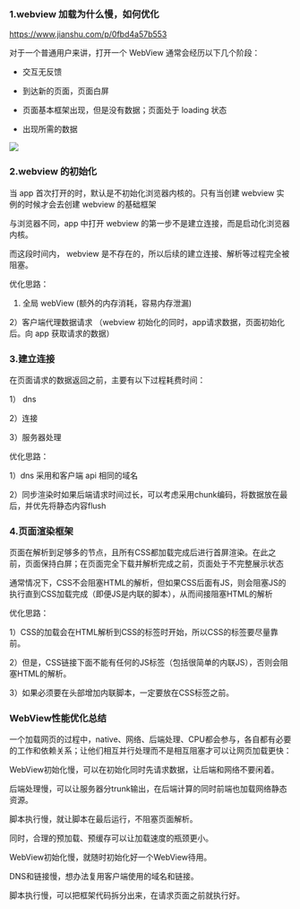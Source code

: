 ### 1.webview 加载为什么慢，如何优化

https://www.jianshu.com/p/0fbd4a57b553

对于一个普通用户来讲，打开一个 WebView 通常会经历以下几个阶段：

- 交互无反馈

- 到达新的页面，页面白屏

- 页面基本框架出现，但是没有数据；页面处于 loading 状态

- 出现所需的数据


![](https://github.com/xiaxiayang/ImagesUsed/blob/master/webview%E5%90%AF%E5%8A%A8%E8%BF%87%E7%A8%8B.png?raw=true)


### 2.webview 的初始化
 
 当 app 首次打开的时，默认是不初始化浏览器内核的。只有当创建 webview 实例的时候才会去创建 webview 的基础框架
 
 与浏览器不同，app 中打开 webview 的第一步不是建立连接，而是启动化浏览器内核。
 
 而这段时间内， webview 是不存在的，所以后续的建立连接、解析等过程完全被阻塞。
 
 优化思路：
 
 
 1) 全局 webView (额外的内存消耗，容易内存泄漏)
 
 2）客户端代理数据请求 （webview 初始化的同时，app请求数据，页面初始化后。向 app 获取请求的数据）
 

### 3.建立连接

在页面请求的数据返回之前，主要有以下过程耗费时间：

1） dns 

2）连接

3）服务器处理

优化思路：

1）dns 采用和客户端 api 相同的域名

2）同步渲染时如果后端请求时间过长，可以考虑采用chunk编码，将数据放在最后，并优先将静态内容flush


### 4.页面渲染框架

页面在解析到足够多的节点，且所有CSS都加载完成后进行首屏渲染。在此之前，页面保持白屏；在页面完全下载并解析完成之前，页面处于不完整展示状态

通常情况下，CSS不会阻塞HTML的解析，但如果CSS后面有JS，则会阻塞JS的执行直到CSS加载完成（即便JS是内联的脚本），从而间接阻塞HTML的解析

优化思路：

1）CSS的加载会在HTML解析到CSS的标签时开始，所以CSS的标签要尽量靠前。

2）但是，CSS链接下面不能有任何的JS标签（包括很简单的内联JS），否则会阻塞HTML的解析。

3）如果必须要在头部增加内联脚本，一定要放在CSS标签之前。


### WebView性能优化总结
一个加载网页的过程中，native、网络、后端处理、CPU都会参与，各自都有必要的工作和依赖关系；让他们相互并行处理而不是相互阻塞才可以让网页加载更快：

WebView初始化慢，可以在初始化同时先请求数据，让后端和网络不要闲着。

后端处理慢，可以让服务器分trunk输出，在后端计算的同时前端也加载网络静态资源。

脚本执行慢，就让脚本在最后运行，不阻塞页面解析。

同时，合理的预加载、预缓存可以让加载速度的瓶颈更小。

WebView初始化慢，就随时初始化好一个WebView待用。

DNS和链接慢，想办法复用客户端使用的域名和链接。

脚本执行慢，可以把框架代码拆分出来，在请求页面之前就执行好。


 
 
 
 
 
 
 
 
 

